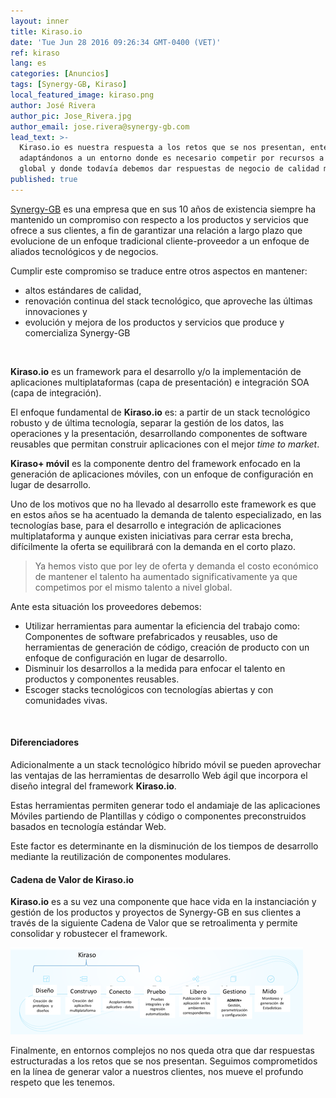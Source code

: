 ```yaml
---
layout: inner
title: Kiraso.io
date: 'Tue Jun 28 2016 09:26:34 GMT-0400 (VET)'
ref: kiraso
lang: es
categories: [Anuncios]
tags: [Synergy-GB, Kiraso]
local_featured_image: kiraso.png
author: José Rivera
author_pic: Jose_Rivera.jpg
author_email: jose.rivera@synergy-gb.com
lead_text: >-
  Kiraso.io es nuestra respuesta a los retos que se nos presentan, entendiendo y
  adaptándonos a un entorno donde es necesario competir por recursos a nivel
  global y donde todavía debemos dar respuestas de negocio de calidad mundial.
published: true
---
```


[Synergy-GB][1] es una empresa que en sus 10 años de existencia siempre ha mantenido un compromiso con respecto a los productos y servicios que ofrece a sus clientes, a fin de garantizar una relación a largo plazo que evolucione de un enfoque tradicional cliente-proveedor a un enfoque de aliados tecnológicos y de negocios. 

Cumplir este compromiso se traduce entre otros aspectos en mantener:

- altos estándares de calidad, 
- renovación continua del stack tecnológico, que aproveche las últimas innovaciones y 
- evolución y mejora de los productos y servicios que produce y comercializa Synergy-GB

<br/>

**Kiraso.io** es un framework para el desarrollo y/o la implementación de aplicaciones multiplataformas (capa de presentación) e integración SOA (capa de integración). 

El enfoque fundamental de **Kiraso.io** es: a partir de un stack tecnológico robusto y de última tecnología, separar la gestión de los datos, las operaciones y la presentación, desarrollando componentes de software reusables que permitan construir aplicaciones con el mejor *time to market*.

**Kiraso+ móvil** es la componente dentro del framework enfocado en la generación de aplicaciones móviles, con un enfoque de configuración en lugar de desarrollo.

Uno de los motivos que no ha llevado al desarrollo este framework es que en estos años se ha acentuado la demanda de talento especializado, en las tecnologías base, para el desarrollo e integración de aplicaciones multiplataforma y aunque existen iniciativas para cerrar esta brecha, difícilmente la oferta se equilibrará con la demanda en el corto plazo.

 > Ya hemos visto que por ley de oferta y demanda el costo económico de mantener el talento ha aumentado significativamente ya que competimos por el mismo talento a nivel global.

Ante esta situación los proveedores debemos:

- Utilizar herramientas para aumentar la eficiencia del trabajo como: Componentes de software prefabricados y reusables, uso de herramientas de generación de código, creación de producto con un enfoque de configuración en lugar de desarrollo.
- Disminuir los desarrollos a la medida para enfocar el talento en productos y componentes reusables.
- Escoger stacks tecnológicos con tecnologías abiertas y con comunidades vivas.

<br/> 

#### Diferenciadores

Adicionalmente a un stack tecnológico híbrido móvil se pueden aprovechar las ventajas de las herramientas de desarrollo Web ágil que incorpora el diseño integral del framework **Kiraso.io**.

Estas herramientas permiten generar todo el andamiaje de las aplicaciones Móviles partiendo de Plantillas y código o componentes preconstruidos basados en tecnología estándar Web.

Este factor es determinante en la disminución de los tiempos de desarrollo mediante la reutilización de componentes modulares.
   
#### Cadena de Valor de **Kiraso.io**
 
**Kiraso.io** es a su vez una componente que hace vida en la instanciación y gestión de los productos y proyectos de Synergy-GB en sus clientes a través de la siguiente Cadena de Valor que se retroalimenta y permite consolidar y robustecer el framework.

![Cadena de Valor - Kiraso.io](/img/kiraso-cadena.png)

Finalmente, en entornos complejos no nos queda otra que dar respuestas estructuradas a los retos que se nos presentan. Seguimos comprometidos en la línea de generar valor a nuestros clientes, nos mueve el profundo respeto que les tenemos.



[1]: http://synergy-gb.com "Synergy-GB Web Page"
[2]: http://blog.synergy-gb.com "Synergy-GB Blog"
